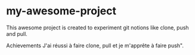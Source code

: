 # my-awesome-project
This awesome project is created to experiment git notions like clone, push and pull.

Achievements
J'ai réussi à faire clone, pull et je m'apprête à faire push".